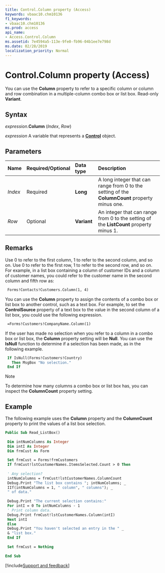 ```yaml
---
title: Control.Column property (Access)
keywords: vbaac10.chm10136
f1_keywords:
- vbaac10.chm10136
ms.prod: access
api_name:
- Access.Control.Column
ms.assetid: 7e4594a5-113e-9fe0-fb96-04b1ee7e798d
ms.date: 02/28/2019
localization_priority: Normal
---
```



# Control.Column property (Access)

You can use the **Column** property to refer to a specific column or column and row combination in a multiple-column combo box or list box. Read-only **Variant**.


## Syntax

_expression_.**Column** (_Index_, _Row_)

_expression_ A variable that represents a **[Control](Access.Control.md)** object.


## Parameters

|Name|Required/Optional|Data type|Description|
|:-----|:-----|:-----|:-----|
| _Index_|Required|**Long**|A long integer that can range from 0 to the setting of the **ColumnCount** property minus one.|
| _Row_|Optional|**Variant**|An integer that can range from 0 to the setting of the **ListCount** property minus 1.|

## Remarks

Use 0 to refer to the first column, 1 to refer to the second column, and so on. Use 0 to refer to the first row, 1 to refer to the second row, and so on. For example, in a list box containing a column of customer IDs and a column of customer names, you could refer to the customer name in the second column and fifth row as:

```vb
 Forms!Contacts!Customers.Column(1, 4)
```

You can use the **Column** property to assign the contents of a combo box or list box to another control, such as a text box. For example, to set the **ControlSource** property of a text box to the value in the second column of a list box, you could use the following expression.

```vb
 =Forms!Customers!CompanyName.Column(1)
```

If the user has made no selection when you refer to a column in a combo box or list box, the **Column** property setting will be **Null**. You can use the **IsNull** function to determine if a selection has been made, as in the following example.

```vb
 If IsNull(Forms!Customers!Country) 
   Then MsgBox "No selection." 
 End If
```

> [!NOTE] 
> To determine how many columns a combo box or list box has, you can inspect the **ColumnCount** property setting.


## Example

The following example uses the **Column** property and the **ColumnCount** property to print the values of a list box selection.


```vb
Public Sub Read_ListBox() 
 
 Dim intNumColumns As Integer 
 Dim intI As Integer 
 Dim frmCust As Form 
 
 Set frmCust = Forms!frmCustomers 
 If frmCust!lstCustomerNames.ItemsSelected.Count > 0 Then 
 
 ' Any selection? 
 intNumColumns = frmCust!lstCustomerNames.ColumnCount 
 Debug.Print "The list box contains "; intNumColumns; _ 
 IIf(intNumColumns = 1, " column", " columns"); _ 
 " of data." 
 
 Debug.Print "The current selection contains:" 
 For intI = 0 To intNumColumns - 1 
 ' Print column data. 
 Debug.Print frmCust!lstCustomerNames.Column(intI) 
 Next intI 
 Else 
 Debug.Print "You haven't selected an entry in the " _ 
 & "list box." 
 End If 
 
 Set frmCust = Nothing 
 
End Sub
```




[!include[Support and feedback](~/includes/feedback-boilerplate.md)]